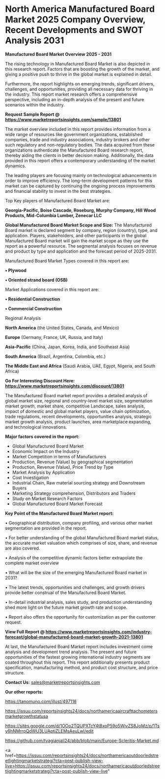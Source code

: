  # North America Manufactured Board Market 2025 Company Overview, Recent Developments and SWOT Analysis 2031

<Strong> Manufactured Board Market Overview 2025 - 2031</strong>

The rising technology in Manufactured Board Market is also depicted in this research report. Factors that are boosting the growth of the market, and giving a positive push to thrive in the global market is explained in detail.

Furthermore, the report highlights on emerging trends, significant drivers, challenges, and opportunities, providing all necessary data for thriving in the industry. This report market research offers a comprehensive perspective, including an in-depth analysis of the present and future scenarios within the industry.

<strong>Request Sample Report @ <a href=https://www.marketreportsinsights.com/sample/13801>https://www.marketreportsinsights.com/sample/13801</a></strong>

The market overview included in this report provides information from a wide range of resources like government organizations, established companies, trade and industry associations, industry brokers and other such regulatory and non-regulatory bodies. The data acquired from these organizations authenticate the Manufactured Board research report, thereby aiding the clients in better decision making. Additionally, the data provided in this report offers a contemporary understanding of the market dynamics.

The leading players are focusing mainly on technological advancements in order to improve efficiency. The long-term development patterns for this market can be captured by continuing the ongoing process improvements and financial stability to invest in the best strategies.

Top Key players of Manufactured Board Market are:

<strong>Georgia-Pacific, Boise Cascade, Roseburg, Murphy Company, Hill Wood Products, Mid-Columbia Lumber, Zenecar LLC</strong>

<strong><b>Global Manufactured Board Market Scope and Size:</b></strong>
The Manufactured Board market is declared segment by company, region (country), type, and application. Players, stakeholders, and other participants in the global Manufactured Board market will gain the market scope as they use the report as a powerful resource. The segmental analysis focuses on revenue and product by type and application and the forecast period of 2025-2031.

Manufactured Board Market Types covered in this report are:

<strong>• Plywood

• Oriented strand board (OSB)</strong>

Market Applications covered in this report are:

<strong>• Residential Construction

• Commercial Construction</strong> 

Regional Analysis

<strong>North America</strong> (the United States, Canada, and Mexico)

<strong>Europe</strong> (Germany, France, UK, Russia, and Italy)

<strong>Asia-Pacific</strong> (China, Japan, Korea, India, and Southeast Asia)

<strong>South America</strong> (Brazil, Argentina, Colombia, etc.)

<strong>The Middle East and Africa</strong> (Saudi Arabia, UAE, Egypt, Nigeria, and South Africa)

<strong>Go For Interesting Discount Here: <a href=https://www.marketreportsinsights.com/discount/13801>https://www.marketreportsinsights.com/discount/13801</a></strong>

The Manufactured Board market report provides a detailed analysis of global market size, regional and country-level market size, segmentation market growth, market share, competitive Landscape, sales analysis, impact of domestic and global market players, value chain optimization, trade regulations, recent developments, opportunities analysis, strategic market growth analysis, product launches, area marketplace expanding, and technological innovations.

<strong><b>Major factors covered in the report:</b></strong>
<ul>
  <li>Global Manufactured Board Market </li>
  <li>Economic Impact on the Industry</li>
  <li>Market Competition in terms of Manufacturers</li>
  <li>Production, Revenue (Value) by geographical segmentation</li>
  <li>Production, Revenue (Value), Price Trend by Type</li>
  <li>Market Analysis by Application</li>
  <li>Cost Investigation</li>
  <li>Industrial Chain, Raw material sourcing strategy and Downstream Buyers</li>
  <li>Marketing Strategy comprehension, Distributors and Traders</li>
  <li>Study on Market Research Factors</li>
  <li>Global Manufactured Board Market Forecast</li>
</ul>

<strong><b>Key Point of the Manufactured Board Market report:</b></strong>

• Geographical distribution, company profiling, and various other market segmentation are provided in the report.

• For better understanding of the global Manufactured Board market status, the accurate market valuation which comprises of size, share, and revenue are also covered.

• Analysis of the competitive dynamic factors better extrapolate the complete market overview

• What will be the size of the emerging Manufactured Board market in 2031?

• The latest trends, opportunities and challenges, and growth drivers provide better construal of the Manufactured Board Market.

• In-detail industrial analysis, sales study, and production understanding shed more light on the future market growth rate and scope.

• Report also offers the opportunity for customization as per the customer request.

<strong><b>View Full Report @ <a href=https://www.marketreportsinsights.com/industry-forecast/global-manufactured-board-market-growth-2021-13801>https://www.marketreportsinsights.com/industry-forecast/global-manufactured-board-market-growth-2021-13801</a></b></strong>


At last, the Manufactured Board Market report includes investment come analysis and development trend analysis. The present and future opportunities of the fastest growing international industry segments are coated throughout this report. This report additionally presents product specification, manufacturing method, and product cost structure, and price structure.

<strong>Contact Us:</strong>
sales@marketreportsinsights.com

<strong>Our other reports:</strong>

<a href=https://tanomuno.com/illust/497116>https://tanomuno.com/illust/497116</a>

<a href=https://issuu.com/reportsinsights24/docs/northamericaaircrafttachometersmarketgrowthstatusa>https://issuu.com/reportsinsights24/docs/northamericaaircrafttachometersmarketgrowthstatusa</a>

<a href=https://sites.google.com/d/1OOo2TQUPXTcY4t8xoP59o5WivZS8JoMz/p/1Tsy6hNMrrpQdWU3LUAptjZLEMsAeuLwl/edit>https://sites.google.com/d/1OOo2TQUPXTcY4t8xoP59o5WivZS8JoMz/p/1Tsy6hNMrrpQdWU3LUAptjZLEMsAeuLwl/edit</a>

<a href=https://github.com/tyagianjali24/abb/blob/main/Europe-Scleritis-Market.md>https://github.com/tyagianjali24/abb/blob/main/Europe-Scleritis-Market.md</a>

<a href=https://issuu.com/reportsinsights24/docs/northamericaoutdoorledstreetlightingmarketstrategi?cta=post-publish-view-live>https://issuu.com/reportsinsights24/docs/northamericaoutdoorledstreetlightingmarketstrategi?cta=post-publish-view-live</a>"
